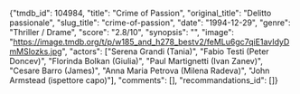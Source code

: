 {"tmdb_id": 104984, "title": "Crime of Passion", "original_title": "Delitto passionale", "slug_title": "crime-of-passion", "date": "1994-12-29", "genre": "Thriller / Drame", "score": "2.8/10", "synopsis": "", "image": "https://image.tmdb.org/t/p/w185_and_h278_bestv2/feMLu6gc7qiE1avIdyDmMSlozks.jpg", "actors": ["Serena Grandi (Tania)", "Fabio Testi (Peter Doncev)", "Florinda Bolkan (Giulia)", "Paul Martignetti (Ivan Zanev)", "Cesare Barro (James)", "Anna Maria Petrova (Milena Radeva)", "John Armstead (ispettore capo)"], "comments": [], "recommandations_id": []}